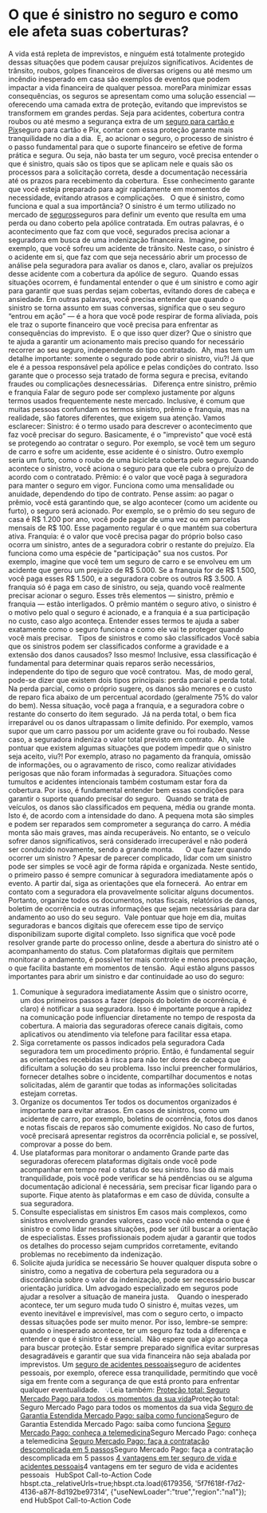 # O que é sinistro no seguro e como ele afeta suas coberturas?

A vida está repleta de imprevistos, e ninguém está totalmente protegido dessas situações que podem causar prejuízos significativos. Acidentes de trânsito, roubos, golpes financeiros de diversas origens ou até mesmo um incêndio inesperado em casa são exemplos de eventos que podem impactar a vida financeira de qualquer pessoa.
morePara minimizar essas consequências, os seguros se apresentam como uma solução essencial — oferecendo uma camada extra de proteção, evitando que imprevistos se transformem em grandes perdas. Seja para acidentes, cobertura contra roubos ou até mesmo a segurança extra de um [seguro para cartão e Pix](/seguro-cartao-pix-mercado-pago)seguro para cartão e Pix, contar com essa proteção garante mais tranquilidade no dia a dia. 
E, ao acionar o seguro, o processo de sinistro é o passo fundamental para que o suporte financeiro se efetive de forma prática e segura. Ou seja, não basta ter um seguro, você precisa entender o que é sinistro, quais são os tipos que se aplicam nele e quais são os processos para a solicitação correta, desde a documentação necessária até os prazos para recebimento da cobertura. 
Esse conhecimento garante que você esteja preparado para agir rapidamente em momentos de necessidade, evitando atrasos e complicações.
 
O que é sinistro, como funciona e qual a sua importância?
O sinistro é um termo utilizado no mercado de [seguros](/vantagens-seguros-mercado-pago)seguros para definir um evento que resulta em uma perda ou dano coberto pela apólice contratada. Em outras palavras, é o acontecimento que faz com que você, segurados precisa acionar a seguradora em busca de uma indenização financeira. 
Imagine, por exemplo, que você sofreu um acidente de trânsito. Neste caso, o sinistro é o acidente em si, que faz com que seja necessário abrir um processo de análise pela seguradora para avaliar os danos e, claro, avaliar os prejuízos desse acidente com a cobertura da apólice de seguro. 
Quando essas situações ocorrem, é fundamental entender o que é um sinistro e como agir para garantir que suas perdas sejam cobertas, evitando dores de cabeça e ansiedade. Em outras palavras, você precisa entender que quando o sinistro se torna assunto em suas conversas, significa que o seu seguro “entrou em ação” — é a hora que você pode respirar de forma aliviada, pois ele traz o suporte financeiro que você precisa para enfrentar as consequências do imprevisto. 
E o que isso quer dizer? 
Que o sinistro que te ajuda a garantir um acionamento mais preciso quando for necessário recorrer ao seu seguro, independente do tipo contratado. 
Ah, mas tem um detalhe importante: somente o segurado pode abrir o sinistro, viu?! Já que ele é a pessoa responsável pela apólice e pelas condições do contrato. Isso garante que o processo seja tratado de forma segura e precisa, evitando fraudes ou complicações desnecessárias.
 
Diferença entre sinistro, prêmio e franquia
Falar de seguro pode ser complexo justamente por alguns termos usados frequentemente neste mercado. Inclusive, é comum que muitas pessoas confundam os termos sinistro, prêmio e franquia, mas na realidade, são fatores diferentes, que exigem sua atenção. Vamos esclarecer:
Sinistro: é o termo usado para descrever o acontecimento que faz você precisar do seguro. Basicamente, é o "imprevisto" que você está se protegendo ao contratar o seguro. Por exemplo, se você tem um seguro de carro e sofre um acidente, esse acidente é o sinistro. Outro exemplo seria um furto, como o roubo de uma bicicleta coberta pelo seguro. Quando acontece o sinistro, você aciona o seguro para que ele cubra o prejuízo de acordo com o contratado.
Prêmio: é o valor que você paga à seguradora para manter o seguro em vigor. Funciona como uma mensalidade ou anuidade, dependendo do tipo de contrato. Pense assim: ao pagar o prêmio, você está garantindo que, se algo acontecer (como um acidente ou furto), o seguro será acionado. Por exemplo, se o prêmio do seu seguro de casa é R$ 1.200 por ano, você pode pagar de uma vez ou em parcelas mensais de R$ 100. Esse pagamento regular é o que mantém sua cobertura ativa.
Franquia: é o valor que você precisa pagar do próprio bolso caso ocorra um sinistro, antes de a seguradora cobrir o restante do prejuízo. Ela funciona como uma espécie de "participação" sua nos custos. Por exemplo, imagine que você tem um seguro de carro e se envolveu em um acidente que gerou um prejuízo de R$ 5.000. Se a franquia for de R$ 1.500, você paga esses R$ 1.500, e a seguradora cobre os outros R$ 3.500. A franquia só é paga em caso de sinistro, ou seja, quando você realmente precisar acionar o seguro.
Esses três elementos — sinistro, prêmio e franquia — estão interligados. O prêmio mantém o seguro ativo, o sinistro é o motivo pelo qual o seguro é acionado, e a franquia é a sua participação no custo, caso algo aconteça. Entender esses termos te ajuda a saber exatamente como o seguro funciona e como ele vai te proteger quando você mais precisar.
 
Tipos de sinistros e como são classificados
Você sabia que os sinistros podem ser classificados conforme a gravidade e a extensão dos danos causados? Isso mesmo! Inclusive, essa classificação é fundamental para determinar quais reparos serão necessários, independente do tipo de seguro que você contratou. 
Mas, de modo geral, pode-se dizer que existem dois tipos principais: perda parcial e perda total.
Na perda parcial, como o próprio sugere, os danos são menores e o custo de reparo fica abaixo de um percentual acordado (geralmente 75% do valor do bem). Nessa situação, você paga a franquia, e a seguradora cobre o restante do conserto do item segurado. 
Já na perda total, o bem fica irreparável ou os danos ultrapassam o limite definido. Por exemplo, vamos supor que um carro passou por um acidente grave ou foi roubado. Nesse caso, a seguradora indeniza o valor total previsto em contrato. 
Ah, vale pontuar que existem algumas situações que podem impedir que o sinistro seja aceito, viu?! Por exemplo, atraso no pagamento da franquia, omissão de informações, ou o agravamento de risco, como realizar atividades perigosas que não foram informadas à seguradora. Situações como tumultos e acidentes intencionais também costumam estar fora da cobertura. Por isso, é fundamental entender bem essas condições para garantir o suporte quando precisar do seguro.
 
 Quando se trata de veículos, os danos são classificados em pequena, média ou grande monta. Isto é, de acordo com a intensidade do dano. A pequena mota são simples e podem ser reparados sem comprometer a segurança do carro. A média monta são mais graves, mas ainda recuperáveis. No entanto, se o veículo sofrer danos significativos, será considerado irrecuperável e não poderá ser conduzido novamente, sendo a grande monta. 
 
 
O que fazer quando ocorrer um sinistro ?
Apesar de parecer complicado, lidar com um sinistro pode ser simples se você agir de forma rápida e organizada. Neste sentido, o primeiro passo é sempre comunicar à seguradora imediatamente após o evento. A partir daí, siga as orientações que ela fornecerá. 
Ao entrar em contato com a seguradora ela provavelmente solicitar alguns documentos. Portanto, organize todos os documentos, notas fiscais, relatórios de danos, boletim de ocorrência e outras informações que sejam necessárias para dar andamento ao uso do seu seguro. 
Vale pontuar que hoje em dia, muitas seguradoras e bancos digitais que oferecem esse tipo de serviço disponibilizam suporte digital completo. Isso significa que você pode resolver grande parte do processo online, desde a abertura do sinistro até o acompanhamento do status. Com plataformas digitais que permitem monitorar o andamento, é possível ter mais controle e menos preocupação, o que facilita bastante em momentos de tensão. 
Aqui estão alguns passos importantes para abrir um sinistro e dar continuidade ao uso do seguro:
 
1. Comunique à seguradora imediatamente
Assim que o sinistro ocorre, um dos primeiros passos a fazer (depois do boletim de ocorrência, é claro) é notificar a sua seguradora. Isso é importante porque a rapidez na comunicação pode influenciar diretamente no tempo de resposta da cobertura. A maioria das seguradoras oferece canais digitais, como aplicativos ou atendimento via telefone para facilitar essa etapa.
 
2. Siga corretamente os passos indicados pela seguradora
Cada seguradora tem um procedimento próprio. Então, é fundamental seguir as orientações recebidas à risca para não ter dores de cabeça que dificultam a solução do seu problema. Isso inclui preencher formulários, fornecer detalhes sobre o incidente, compartilhar documentos e notas solicitadas, além de garantir que todas as informações solicitadas estejam corretas.
 
3. Organize os documentos
Ter todos os documentos organizados é importante para evitar atrasos. Em casos de sinistros, como um acidente de carro, por exemplo, boletins de ocorrência, fotos dos danos e notas fiscais de reparos são comumente exigidos. No caso de furtos, você precisará apresentar registros da ocorrência policial e, se possível, comprovar a posse do bem.
 
4. Use plataformas para monitorar o andamento
Grande parte das seguradoras oferecem plataformas digitais onde você pode acompanhar em tempo real o status do seu sinistro. Isso dá mais tranquilidade, pois você pode verificar se há pendências ou se alguma documentação adicional é necessária, sem precisar ficar ligando para o suporte. Fique atento às plataformas e em caso de dúvida, consulte a sua seguradora. 
 
5. Consulte especialistas em sinistros
Em casos mais complexos, como sinistros envolvendo grandes valores, caso você não entenda o que é sinistro e como lidar nessas situações, pode ser útil buscar a orientação de especialistas. Esses profissionais podem ajudar a garantir que todos os detalhes do processo sejam cumpridos corretamente, evitando problemas no recebimento da indenização.
 
6. Solicite ajuda jurídica se necessário
Se houver qualquer disputa sobre o sinistro, como a negativa de cobertura pela seguradora ou a discordância sobre o valor da indenização, pode ser necessário buscar orientação jurídica. Um advogado especializado em seguros pode ajudar a resolver a situação de maneira justa. 
 
Quando o inesperado acontece, ter um seguro muda tudo
O sinistro é, muitas vezes, um evento inevitável e imprevisível, mas com o seguro certo, o impacto dessas situações pode ser muito menor. Por isso, lembre-se sempre: quando o inesperado acontece, ter um seguro faz toda a diferença e entender o que é sinistro é essencial. 
Não espere que algo aconteça para buscar proteção. Estar sempre preparado significa evitar surpresas desagradáveis e garantir que sua vida financeira não seja abalada por imprevistos. Um [seguro de acidentes pessoais](/seguro-de-acidentes-pessoais-mercado-pago)seguro de acidentes pessoais, por exemplo, oferece essa tranquilidade, permitindo que você siga em frente com a segurança de que está pronto para enfrentar qualquer eventualidade.
 
💡Leia também:
[Proteção total: Seguro Mercado Pago para todos os momentos da sua vida](/viajar-com-seguranca-com-seguro-mercado-pago)Proteção total: Seguro Mercado Pago para todos os momentos da sua vida
[Seguro de Garantia Estendida Mercado Pago: saiba como funciona](/seguro-de-garantia-estendida-mercado-pago)Seguro de Garantia Estendida Mercado Pago: saiba como funciona
[Seguro Mercado Pago: conheça a telemedicina](/seguro-mercado-pago-telemedicina)Seguro Mercado Pago: conheça a telemedicina
[Seguro Mercado Pago: faça a contratação descomplicada em 5 passos](/contratar-seguro-mercado-pago)Seguro Mercado Pago: faça a contratação descomplicada em 5 passos
[4 vantagens em ter seguro de vida e acidentes pessoais](/vantagens-em-ter-seguro-de-vida-e-acidentes-pessoais)4 vantagens em ter seguro de vida e acidentes pessoais
 
HubSpot Call-to-Action Code [](https://meubolso.mercadopago.com.br/cs/c/?cta_guid=c655914b-cdf8-4c95-9d39-368844bf38d3&signature=AAH58kHTGfao37R-r7WzqyQa7xSnrXHOIQ&portal_id=6179356&pageId=181821779766&placement_guid=5f7f618f-f7d2-4136-a87f-8d192be97314&click=b92dd443-72e0-4699-9f03-c2bf421e1803&redirect_url=APefjpEgkDjSoSRJt9vDEgloApzIIs-U4tO71k_XD3HhBmE7K54oqPRkYKwY8OiY3BHUau2-l9uc5XF96mEZAZbF8-ioKv79fddxpqRdVvUG7hL02eXAtjzXjIG17ttoQjpADpT35B1GtfFGKsNxGD4QvTyklqMh_Q&hsutk=&canon=https%3A%2F%2Fmeubolso.mercadopago.com.br%2Fo-que-e-sinistro-no-seguro&ts=1748042694299) hbspt.cta._relativeUrls=true;hbspt.cta.load(6179356, '5f7f618f-f7d2-4136-a87f-8d192be97314', {"useNewLoader":"true","region":"na1"});  end HubSpot Call-to-Action Code
